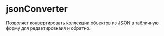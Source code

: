 # jsonConverter
 Позволяет конвертировать коллекции объектов из JSON в табличную форму для редактировнаия и обратно. 
